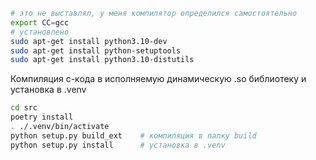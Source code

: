 
```bash
# это не выставлял, у меня компилятор определился самостоятельно
export CC=gcc
# установлено 
sudo apt-get install python3.10-dev
sudo apt-get install python-setuptools
sudo apt-get install python3.10-distutils
```

Компиляция c-кода в исполняемую динамическую .so библиотеку
и установка в .venv

```bash
cd src
poetry install
. ./.venv/bin/activate
python setup.py build_ext    # компиляция в папку build
python setup.py install      # установка в .venv
```
